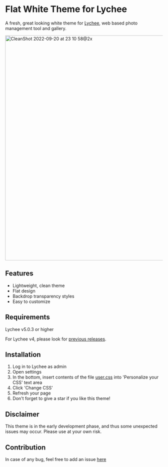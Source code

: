 # Flat White Theme for Lychee
A fresh, great looking white theme for [Lychee](https://github.com/LycheeOrg/Lychee), web based photo management tool and gallery.

<img width="720" alt="CleanShot 2022-09-20 at 23 10 58@2x" src="https://user-images.githubusercontent.com/364877/191355362-ea179cdf-2613-48fe-9f19-e256303a0323.png">

## Features
- Lightweight, clean theme
- Flat design
- Backdrop transparency styles
- Easy to customize

## Requirements
Lychee v5.0.3 or higher

For Lychee v4, please look for [previous releases](https://github.com/Renset/lychee-flat-white-theme/releases/tag/for-lychee-4.9.2).

## Installation
1. Log in to Lychee as admin
1. Open settings
1. In the bottom, insert contents of the file [user.css](https://github.com/Renset/lychee-flat-white-theme/blob/main/user.css) into 'Personalize your CSS' text area
1. Click 'Change CSS'
1. Refresh your page
1. Don't forget to give a star if you like this theme!

## Disclaimer
This theme is in the early development phase, and thus some unexpected issues may occur. Please use at your own risk.

## Contribution
In case of any bug, feel free to add an issue [here](https://github.com/Renset/lychee-flat-white-theme/issues)

